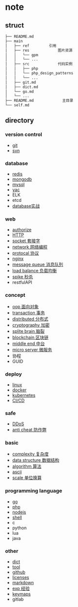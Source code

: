 # note  

## struct  
  
```bash
├── README.md  
├── main  
│   ├── ref         引用  
│   ├── res             图片资源  
│   │   └── gpm  
│   │   └── ...  
│   ├── src             代码实例  
│   │   ├── php  
│   │   └── php_design_patterns  
│   │   └── ...  
│   ├── git.md  
│   ├── dict.md  
│   └── go.md  
│   └── ...  
├── README.md             主目录  
└── self.md  
```  
  
## directory  
  
### version control  

- [git](main/git.md)  
- [svn](main/svn.md)  
  
### database  

- [redis](main/redis.md)  
- [mongodb](main/mongodb.md)  
- [mysql](main/mysql.md)  
- [yac](main/yac.md)  
- ELK
- etcd  
- [database实战](main/database.md)
  
### web  

- [authorize](main/auth.md)
- [HTTP](main/HTTP.md)  
- [socket 套接字](main/socket.md)  
- [network 网络编程](main/linux-network.md)  
- [protocal 协议](main/protocal.md)  
- [nginx](main/nginx.md)  
- [message queue 消息队列](main/mq.md)  
- [load balance 负载均衡](main/load-balance.md)  
- [spike 秒杀](main/spike.md)  
- restfulAPI

### concept

- [oop 面向对象](main/oop.md)  
- [transaction 事务](main/acid.md)
- [distributed 分布式](main/distributed.md)  
- [cryptography 加密](main/crypt.md)  
- [splite brain 脑裂](main/splite-brain.md)  
- [blockchain 区块链](main/blockchain.md)  
- [middle end 中台](main/middle-end.md)  
- [micro server 微服务](main/ms.md)  
- 协程  
- GUID

### deploy  

- [linux](main/linux.md)  
- [docker](main/docker.md)  
- [kubernetes](main/k8s.md)  
- [CI/CD](main/cicd.md)  

### safe  

- [DDoS](main/ddos.md)  
- [anti cheat 防作弊](main/anti_cheat.md)  

### basic  

- [complexity 复杂度](main/complexity.md)  
- [data structure 数据结构](main/data-struct.md)  
- [algorithm 算法](main/algo.md)  
- [ascii](main/ascii.md)  
- [scale 单位换算](main/scale.md)  

### programming language  

- [go](main/go.md)  
- [php](main/php.md)  
- [nodejs](main/nodejs.md)  
- [shell](main/shell.md)  
- c  
- python  
- lua  
- java  
  
### other  

- [dict](main/dict.md)  
- [tool](main/tool.md)  
- [github](main/github.md)  
- [licenses](main/licenses.md)  
- [markdown](main/markdown.md)  
- [exp 经验](main/exp.md)  
- [keymaps](main/keymaps.md)  
- gitlab  

